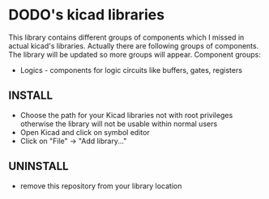 # DODO's kicad libraries
This library contains different groups of components which I missed in actual 
kicad's libraries.
Actually there are following groups of components. The library will be updated 
so more groups will appear.
Component groups:
* Logics - components for logic circuits like buffers, gates, registers

## INSTALL
* Choose the path for your Kicad libraries not with root privileges otherwise 
the library will not be usable within normal users
* Open Kicad and click on symbol editor
* Click on "File" -> "Add library..."

## UNINSTALL
* remove this repository from your library location

